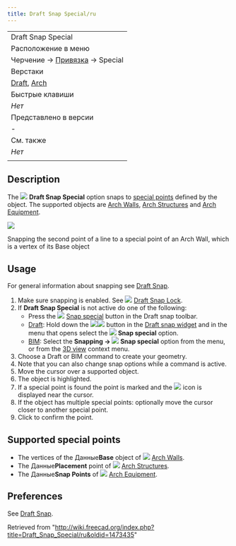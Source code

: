 ```yaml
---
title: Draft Snap Special/ru
---
```

|  |
| --- |
| Draft Snap Special |
| Расположение в меню |
| Черчение → [Привязка](/Draft_Snap/ru "Draft Snap/ru") → Special |
| Верстаки |
| [Draft](/Draft_Workbench/ru "Draft Workbench/ru"), [Arch](/Arch_Workbench/ru "Arch Workbench/ru") |
| Быстрые клавиши |
| *Нет* |
| Представлено в версии |
| - |
| См. также |
| *Нет* |
|  |

## Description

The ![](/images/Draft_Snap_Special.svg) **Draft Snap Special** option snaps to [special points](#Supported_special_points) defined by the object. The supported objects are [Arch Walls](/Arch_Wall "Arch Wall"), [Arch Structures](/Arch_Structure "Arch Structure") and [Arch Equipment](/Arch_Equipment "Arch Equipment").

![](/images/Draft_Snap_Special_example.png)

Snapping the second point of a line to a special point of an Arch Wall, which is a vertex of its Base object

## Usage

For general information about snapping see [Draft Snap](/Draft_Snap "Draft Snap").

1. Make sure snapping is enabled. See ![](/images/Draft_Snap_Lock.svg) [Draft Snap Lock](/Draft_Snap_Lock "Draft Snap Lock").
2. If **Draft Snap Special** is not active do one of the following:
   * Press the ![](/images/Draft_Snap_Special.svg) [Snap special](/Draft_Snap_Special "Draft Snap Special") button in the Draft snap toolbar.
   * [Draft](/Draft_Workbench "Draft Workbench"): Hold down the ![](/images/Draft_Snap_Lock.svg)![](/images/Toolbar_flyout_arrow.svg) button in the [Draft snap widget](/Draft_snap_widget "Draft snap widget") and in the menu that opens select the **![](/images/Draft_Snap_Special.svg) Snap special** option.
   * [BIM](/BIM_Workbench "BIM Workbench"): Select the **Snapping → ![](/images/Draft_Snap_Special.svg) Snap special** option from the menu, or from the [3D view](/3D_view "3D view") context menu.
3. Choose a Draft or BIM command to create your geometry.
4. Note that you can also change snap options while a command is active.
5. Move the cursor over a supported object.
6. The object is highlighted.
7. If a special point is found the point is marked and the ![](/images/Draft_Snap_Special.svg) icon is displayed near the cursor.
8. If the object has multiple special points: optionally move the cursor closer to another special point.
9. Click to confirm the point.

## Supported special points

* The vertices of the Данные**Base** object of ![](/images/Arch_Wall.svg) [Arch Walls](/Arch_Wall "Arch Wall").
* The Данные**Placement** point of ![](/images/Arch_Structure.svg) [Arch Structures](/Arch_Structure "Arch Structure").
* The Данные**Snap Points** of ![](/images/Arch_Equipment.svg) [Arch Equipment](/Arch_Equipment "Arch Equipment").

## Preferences

See [Draft Snap](/Draft_Snap#Preferences "Draft Snap").

Retrieved from "<http://wiki.freecad.org/index.php?title=Draft_Snap_Special/ru&oldid=1473435>"